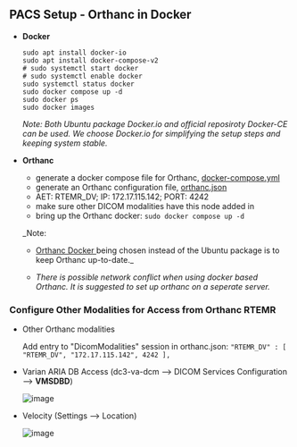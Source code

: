 <h2>PACS Setup - Orthanc in Docker</h2>

* __Docker__

  ```
  sudo apt install docker-io
  sudo apt install docker-compose-v2
  # sudo systemctl start docker
  # sudo systemctl enable docker
  sudo systemctl status docker
  sudo docker compose up -d
  sudo docker ps
  sudo docker images
  ```

  _Note: Both Ubuntu package Docker.io and official reposiroty Docker-CE can be used. We choose Docker.io for simplifying the setup steps and keeping system stable._

* __Orthanc__

  
  - generate a docker compose file for Orthanc, [docker-compose.yml](https://github.com/lixinzhan/RT-EMR/blob/main/Setup%20Steps%20for%20Emergency%20Rescue/orthanc/docker-compose.yml)
  - generate an Orthanc configuration file, [orthanc.json](https://github.com/lixinzhan/RT-EMR/blob/main/Setup%20Steps%20for%20Emergency%20Rescue/orthanc/etc/orthanc.json)
  - AET: RTEMR_DV; IP: 172.17.115.142; PORT: 4242
  - make sure other DICOM modalities have this node added in
  - bring up the Orthanc docker: `sudo docker compose up -d`
 
  _Note:
  	* [Orthanc Docker ](https://hub.docker.com/r/jodogne/orthanc/tags) being chosen instead of the Ubuntu package is to keep Orthanc up-to-date._

	* _There is possible network conflict when using docker based Orthanc. It is suggested to set up orthanc on a seperate server._


<h3>Configure Other Modalities for Access from Orthanc RTEMR</h3>

- Other Orthanc modalities
  
  Add entry to "DicomModalities" session in orthanc.json: `"RTEMR_DV" : [ "RTEMR_DV", "172.17.115.142", 4242 ], `

- Varian ARIA DB Access (dc3-va-dcm --> DICOM Services Configuration --> **VMSDBD**)

  ![image](https://github.com/lixinzhan/RT-EMR/assets/6154401/78a1fa6f-520f-4ada-8b94-20526df41590)

- Velocity (Settings --> Location)

  ![image](https://github.com/lixinzhan/RT-EMR/assets/6154401/8f65ef4d-f115-450a-b140-35f495cf74dc)

